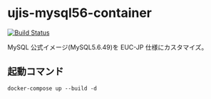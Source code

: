 # ujis-mysql56-container

[![Build Status](https://travis-ci.com/lagoon-io/ujis-mysql56-container.svg?branch=master)](https://travis-ci.com/lagoon-io/ujis-mysql56-container)

MySQL 公式イメージ(MySQL5.6.49)を EUC-JP 仕様にカスタマイズ。

## 起動コマンド

```
docker-compose up --build -d
```
